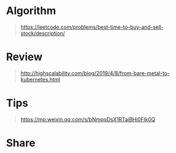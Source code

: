 # Algorithm
> https://leetcode.com/problems/best-time-to-buy-and-sell-stock/description/


# Review
> http://highscalability.com/blog/2019/4/8/from-bare-metal-to-kubernetes.html


# Tips
> https://mp.weixin.qq.com/s/bNmpqDsX1RTaiBHi0FIk0Q


# Share
